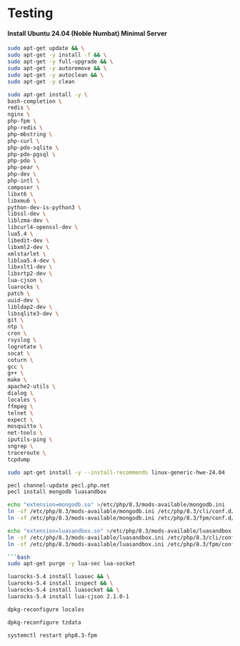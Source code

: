 # Testing
#### Install Ubuntu 24.04 (Noble Numbat) Minimal Server

```bash
sudo apt-get update && \
sudo apt-get -y install -f && \
sudo apt-get -y full-upgrade && \
sudo apt-get -y autoremove && \
sudo apt-get -y autoclean && \
sudo apt-get -y clean
```

```bash
sudo apt-get install -y \
bash-completion \
redis \
nginx \
php-fpm \
php-redis \
php-mbstring \
php-curl \
php-pdo-sqlite \
php-pdo-pgsql \
php-pdo \
php-pear \
php-dev \
php-intl \
composer \
libxt6 \
libxmu6 \
python-dev-is-python3 \
libssl-dev \
liblzma-dev \
libcurl4-openssl-dev \
lua5.4 \
libedit-dev \
libxml2-dev \
xmlstarlet \
liblua5.4-dev \
libxslt1-dev \
libsrtp2-dev \
lua-cjson \
luarocks \
patch \
uuid-dev \
libldap2-dev \
libsqlite3-dev \
git \
ntp \
cron \
rsyslog \
logrotate \
socat \
coturn \
gcc \
g++ \
make \
apache2-utils \
dialog \
locales \
ffmpeg \
telnet \
expect \
mosquitto \
net-tools \
iputils-ping \
sngrep \
traceroute \
tcpdump
```

```bash
sudo apt-get install -y --install-recommends linux-generic-hwe-24.04
```

```bash
pecl channel-update pecl.php.net
pecl install mongodb luasandbox
```

```bash
echo "extension=mongodb.so" >/etc/php/8.3/mods-available/mongodb.ini
ln -sf /etc/php/8.3/mods-available/mongodb.ini /etc/php/8.3/cli/conf.d/30-mongodb.ini
ln -sf /etc/php/8.3/mods-available/mongodb.ini /etc/php/8.3/fpm/conf.d/30-mongodb.ini
```

```bash
echo "extension=luasandbox.so" >/etc/php/8.3/mods-available/luasandbox.ini
ln -sf /etc/php/8.3/mods-available/luasandbox.ini /etc/php/8.3/cli/conf.d/30-luasandbox.ini
ln -sf /etc/php/8.3/mods-available/luasandbox.ini /etc/php/8.3/fpm/conf.d/30-luasandbox.ini

```bash
sudo apt-get purge -y lua-sec lua-socket
```

```bash
luarocks-5.4 install luasec && \
luarocks-5.4 install inspect && \
luarocks-5.4 install luasocket && \
luarocks-5.4 install lua-cjson 2.1.0-1
```

```bash
dpkg-reconfigure locales
```

```bash
dpkg-reconfigure tzdata
```

```bash
systemctl restart php8.3-fpm
```